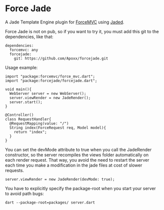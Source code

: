 Force Jade
==========

A Jade Template Engine plugin for [ForceMVC] using [Jaded].


[ForceMVC]: http://pub.dartlang.org/packages/forcemvc
[Jaded]: https://github.com/dartist/jaded

Force Jade is not on pub, so if you want to try it, you must add this git to the dependencies, like that:

    dependencies:
      forcemvc: any
      forcejade:
        git: https://github.com/Apoxx/forcejade.git



Usage example:

    import "package:forcemvc/force_mvc.dart";
    import "package:forcejade/forcejade.dart";

    void main(){
      WebServer server = new WebServer();
      server.viewRender = new JadeRender();
      server.start();
    }

    @Controller()
    class RequestHandler{
      @RequestMapping(value: "/")
      String index(ForceRequest req, Model model){
        return "index";
      }
    }

You can set the devMode attribute to true when you call the JadeRender constructor, so the server recompiles the views folder automatically on each render request.
That way, you avoid the need to restart the server each time you make a modification in the jade files at cost of slower requests.

    server.viewRender = new JadeRender(devMode: true);

You have to explicitly specify the package-root when you start your server to avoid path bugs:

    dart --package-root=packages/ server.dart
